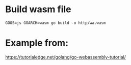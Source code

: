 # Build wasm file
```shell
GOOS=js GOARCH=wasm go build -o http/wa.wasm
```

# Example from:
https://tutorialedge.net/golang/go-webassembly-tutorial/